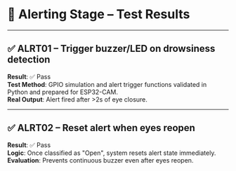 
# 🚨 Alerting Stage – Test Results

---

## ✅ ALRT01 – Trigger buzzer/LED on drowsiness detection
**Result**: ✅ Pass  
**Test Method**: GPIO simulation and alert trigger functions validated in Python and prepared for ESP32-CAM.  
**Real Output**: Alert fired after >2s of eye closure.

---

## ✅ ALRT02 – Reset alert when eyes reopen
**Result**: ✅ Pass  
**Logic**: Once classified as "Open", system resets alert state immediately.  
**Evaluation**: Prevents continuous buzzer even after eyes reopen.

